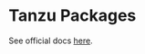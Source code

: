 # Tanzu Packages

See official docs [here](https://docs.vmware.com/en/VMware-Tanzu-Packages/index.html).
